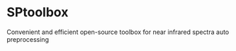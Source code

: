 # SPtoolbox
Convenient and efficient open-source toolbox for near infrared spectra auto preprocessing
